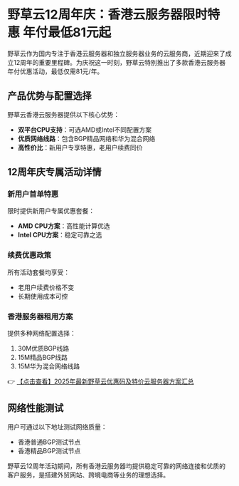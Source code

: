 # 野草云12周年庆：香港云服务器限时特惠 年付最低81元起

野草云作为国内专注于香港云服务器和独立服务器业务的云服务商，近期迎来了成立12周年的重要里程碑。为庆祝这一时刻，野草云特别推出了多款香港云服务器年付优惠活动，最低仅需81元/年。

## 产品优势与配置选择

野草云香港云服务器提供以下核心优势：
- **双平台CPU支持**：可选AMD或Intel不同配置方案
- **优质网络线路**：包含BGP精品网络和华为混合网络
- **高性价比**：新用户专享特惠，老用户续费同价

## 12周年庆专属活动详情

### 新用户首单特惠
限时提供新用户专属优惠套餐：
- **AMD CPU方案**：高性能计算优选
- **Intel CPU方案**：稳定可靠之选

### 续费优惠政策
所有活动套餐均享受：
- 老用户续费价格不变
- 长期使用成本可控

### 香港服务器租用方案
提供多种网络配置选择：
1. 30M优质BGP线路
2. 15M精品BGP线路
3. 15M华为混合网络线路

👉 [【点击查看】2025年最新野草云优惠码及特价云服务器方案汇总](https://bit.ly/yecaoyun)

## 网络性能测试
用户可通过以下地址测试网络质量：
- 香港普通BGP测试节点
- 香港精品BGP测试节点

野草云12周年活动期间，所有香港云服务器均提供稳定可靠的网络连接和优质的客户服务，是搭建外贸网站、跨境电商等业务的理想选择。